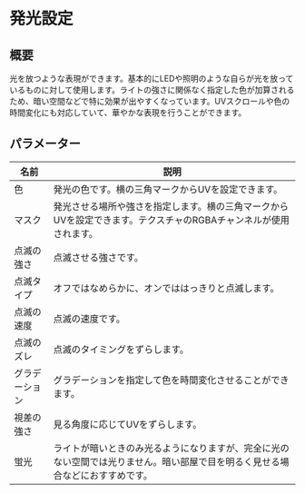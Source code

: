 # 発光設定

## 概要
光を放つような表現ができます。基本的にLEDや照明のような自らが光を放っているものに対して使用します。ライトの強さに関係なく指定した色が加算されるため、暗い空間などで特に効果が出やすくなっています。UVスクロールや色の時間変化にも対応していて、華やかな表現を行うことができます。

## パラメーター

|名前|説明|
|-|-|
|色|発光の色です。横の三角マークからUVを設定できます。|
|マスク|発光させる場所や強さを指定します。横の三角マークからUVを設定できます。テクスチャのRGBAチャンネルが使用されます。|
|点滅の強さ|点滅させる強さです。|
|点滅タイプ|オフではなめらかに、オンでははっきりと点滅します。|
|点滅の速度|点滅の速度です。|
|点滅のズレ|点滅のタイミングをずらします。|
|グラデーション|グラデーションを指定して色を時間変化させることができます。|
|視差の強さ|見る角度に応じてUVをずらします。|
|蛍光|ライトが暗いときのみ光るようになりますが、完全に光のない空間では光りません。暗い部屋で目を明るく見せる場合などにおすすめです。|